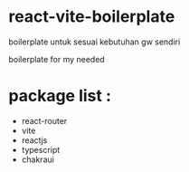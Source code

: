# react-vite-boilerplate

<p>boilerplate untuk sesuai kebutuhan gw sendiri</p>
<p>boilerplate for my needed</p>

# package list :

- react-router
- vite
- reactjs
- typescript
- chakraui
